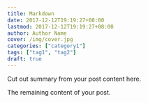 ```yaml
---
title: Markdown
date: 2017-12-12T19:19:27+08:00
lastmod: 2017-12-12T19:19:27+08:00
author: Author Name
cover: /img/cover.jpg
categories: ["category1"]
tags: ["tag1", "tag2"]
draft: true
---
```


Cut out summary from your post content here.

<!--more-->

The remaining content of your post.